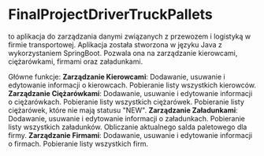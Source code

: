 # FinalProjectDriverTruckPallets
to aplikacja do zarządzania danymi związanych z przewozem i logistyką w firmie transportowej. 
Aplikacja została stworzona w języku Java z wykorzystaniem SpringBoot. 
Pozwala ona na zarządzanie kierowcami, ciężarówkami, firmami oraz załadunkami.

Główne funkcje:
**Zarządzanie Kierowcami**:
Dodawanie, usuwanie i edytowanie informacji o kierowcach.
Pobieranie listy wszystkich kierowców.
**Zarządzanie Ciężarówkami**:
Dodawanie, usuwanie i edytowanie informacji o ciężarówkach.
Pobieranie listy wszystkich ciężarówek.
Pobieranie listy ciężarówek, które nie mają statusu "NEW".
**Zarządzanie Załadunkami**:
Dodawanie, usuwanie i edytowanie informacji o załadunkach.
Pobieranie listy wszystkich załadunków.
Obliczanie aktualnego salda paletowego dla firmy.
**Zarządzanie Firmami**:
Dodawanie, usuwanie i edytowanie informacji o firmach.
Pobieranie listy wszystkich firm.
